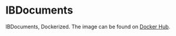 # IBDocuments

IBDocuments, Dockerized. The image can be found on [Docker Hub](https://hub.docker.com/r/arraying/ibdocuments).